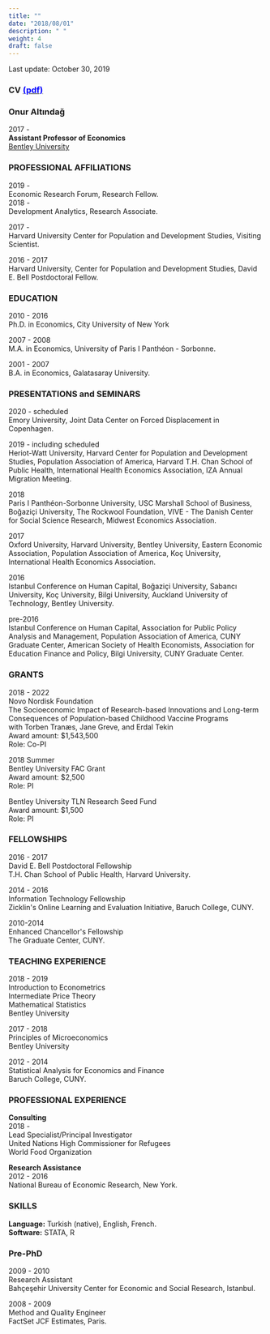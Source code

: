 ```yaml
---
title: ""
date: "2018/08/01"
description: " "
weight: 4
draft: false
---
```



Last update: October 30, 2019 <br> 
### CV [<span style="color:blue">(pdf)</span>](/static/pdfs/CV/onur_updated_web.pdf)  

### **Onur Altındağ** <br> 
2017 -  <br>
**Assistant Professor of Economics** <br>
[Bentley University](http://www.bentley.edu/)  


### **PROFESSIONAL AFFILIATIONS**
2019 -  <br> 
Economic Research Forum, Research Fellow.   <br> 
2018 -  <br> 
Development Analytics, Research Associate. 

2017 - <br> 
Harvard University Center for Population and Development Studies, Visiting Scientist. 

2016 - 2017 <br> 
Harvard University, Center for Population and Development Studies, David E. Bell Postdoctoral Fellow. 


### **EDUCATION**

2010 - 2016 <br>
Ph.D. in Economics, City University of New York <br>


2007 - 2008 <br> 
M.A. in Economics, University of Paris I Panthéon - Sorbonne.  <br> 


2001 - 2007 <br>
B.A. in Economics, Galatasaray University. <br>



### **PRESENTATIONS and SEMINARS**
2020 - scheduled <br> 
Emory University, Joint Data Center on Forced Displacement in Copenhagen.

2019 - including scheduled <br> 
Heriot-Watt University, Harvard Center for Population and Development Studies, Population Association of America, Harvard T.H. Chan School of Public Health, International Health Economics Association, IZA Annual Migration Meeting.

2018 <br>
Paris I Panthéon-Sorbonne University, USC Marshall School of Business, Boğaziçi University, The Rockwool Foundation, VIVE - The Danish Center for Social Science Research, Midwest Economics Association.  

2017 <br>
Oxford University, Harvard University, Bentley University, Eastern Economic Association, Population
Association of America, Koç University, International Health Economics Association. <br>


2016 <br>
Istanbul Conference on Human Capital, Boğaziçi University, Sabancı University, Koç University,
Bilgi University, Auckland University of Technology, Bentley University. <br>


pre-2016 <br>
Istanbul Conference on Human Capital, Association for Public Policy Analysis and Management,
Population Association of America, CUNY Graduate Center, American Society of Health Economists,
Association for Education Finance and Policy, Bilgi University, CUNY Graduate Center. <br>


### **GRANTS**
2018 - 2022  <br>
Novo Nordisk Foundation <br> 
The Socioeconomic Impact of Research-based Innovations and Long-term Consequences of Population-based Childhood Vaccine Programs <br>
with Torben Tranæs, Jane Greve, and Erdal Tekin <br>
Award amount:  $1,543,500 <br>
Role: Co-PI


2018 Summer  <br>
Bentley University FAC  Grant   <br>
Award amount:  $2,500 <br>
Role: PI <br>

Bentley University TLN Research Seed Fund  <br>
Award amount:  $1,500 <br>
Role: PI <br>


### **FELLOWSHIPS** 



2016 - 2017 <br>
David E. Bell Postdoctoral Fellowship  <br>
T.H. Chan School of Public Health, Harvard University. <br>


2014 - 2016 <br>
Information Technology Fellowship  <br>
Zicklin's Online Learning and Evaluation Initiative, Baruch College, CUNY. <br>

2010-2014 <br>
Enhanced Chancellor's Fellowship <br>
The Graduate Center, CUNY. <br>

### **TEACHING EXPERIENCE**  

2018 - 2019  <br>
Introduction to Econometrics <br> 
Intermediate Price Theory  <br> 
Mathematical Statistics <br> 
Bentley University <br>

2017 - 2018 <br>
Principles of Microeconomics <br>
Bentley University <br>

2012 - 2014 <br>
Statistical Analysis for Economics and Finance <br>
Baruch College, CUNY. <br>

### **PROFESSIONAL EXPERIENCE** 



**Consulting** <br>
2018 -  <br> 
Lead Specialist/Principal Investigator <br>
United Nations High Commissioner for Refugees <br>
World Food Organization <br>



**Research Assistance** <br>
2012 - 2016 <br> 
National Bureau of Economic Research, New York. <br>


### **SKILLS** <br>
**Language:** Turkish (native), English, French. <br>
**Software:** STATA, R <br>


### **Pre-PhD** <br>
2009 - 2010 <br> 
Research Assistant <br> 
Bahçeşehir University Center for Economic and Social Research, Istanbul. <br>

2008 - 2009 <br>
Method and Quality Engineer <br>
FactSet JCF Estimates, Paris. <br>


